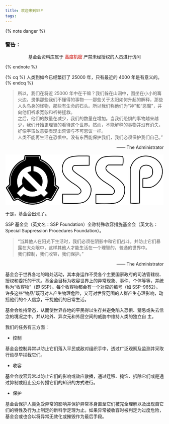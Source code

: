 ```yaml
---
title: 欢迎来到SSP
tags:
---
```


{% note danger %}

### 警告：

<p align="center"

基金会资料库属于
<font color=#d9534f>**高度机密**</font>
严禁未经授权的人员进行访问

</p>
{% endnote %}

{% cq %}
人类到如今已经繁衍了 25000 年，只有最近的 4000 年是有意义的。
{% endcq %}

> 所以，我们在将近 25000 年中在干嘛？我们躲在山洞中，围坐在小小的篝火边，畏惧那些我们不懂得的事物——那些关于太阳如何升起的解释，那些人头鸟身的怪物，那些有生命的石头。所以我们称他们为“神”和“恶魔”，并向他们祈求宽恕和祈祷拯救。\
> 之后，他们的数量在减少，我们的数量在增加。当我们恐惧的事物越来越少，我们开始更理智的看待这个世界。然而，不能解释的事物并没有消失，好像宇宙故意要表现出荒谬与不可思议一样。\
> 人类不能再生活在恐惧中。没有东西能保护我们，我们必须保护我们自己。”

<p align="right">—— The Administrator</p>

![](../images/logo_ssp.svg)

于是，基金会出现了。

SSP 基金会（英文名：SSP Foundation）全称特殊收容措施基金会（英文名：Special Suppression Procedures Foundation）。

> “当其他人在阳光下生活时，我们必须在阴影中和它们战斗，并防止它们暴露在大众眼中，这样其他人才能生活在一个理智的，普通的世界中。\
> 我们控制，我们收容，我们保护。”

<p align="right">—— The Administrator</p>

基金会于世界各地的暗处活动，其本身运作不受各个主要国家政府的司法管辖权、授权和委托的干扰。基金会目标为收容世界上的异常现象、事件、个体等等，并统称为“收容物”（即 SSP）。每个收容物都会有一个对应的编号（如 SSP–9652）。许多这些“物品”既可对人产生物理危险，又可对世界范围的人群产生心理影响，动摇他们的个人信念，干扰他们的日常生活。

基金会维持常态，从而使世界各地的平民得以生存并避免陷入恐惧、猜忌或失去信念的境况之中，并从地外、异次元和外层空间的威胁中维持人类的独立自
主。

我们的任务有三方面：

-   控制

基金会控制异常以防止它们落入平民或敌对组织手中，透过广泛观察及监测并采取行动尽早拦截它们。

-   收容

基金会收容异常以防止它们的影响或效应散播，通过迁移、掩饰、拆除它们或是通过抑制或阻止公众传播它们的知识的方式进行。

-   保护

基金会保护人类免受异常的影响并保护异常本身直至它们被完全理解以及出现自它们的特性及行为上制定的新科学定理为止。如果异常被收容时被判定为过度危险，基金会或也会以将异常无效化或摧毁作为最后手段。
